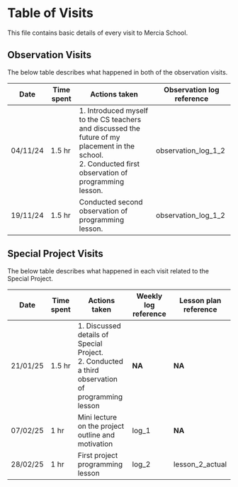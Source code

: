 # Table of Visits
This file contains basic details of every visit to Mercia School.
## Observation Visits
The below table describes what happened in both of the observation visits.

| Date     | Time spent | Actions taken                                                                                                                                            | Observation log reference |
| -------- | ---------- | -------------------------------------------------------------------------------------------------------------------------------------------------------- | ------------------------- |
| 04/11/24 | 1.5 hr     | 1. Introduced myself to the CS teachers and discussed the future of my placement in the school.<br>2. Conducted first observation of programming lesson. | observation_log_1_2       |
| 19/11/24 | 1.5 hr     | Conducted second observation of programming lesson.                                                                                                      | observation_log_1_2       |

## Special Project Visits
The below table describes what happened in each visit related to the Special Project.

| Date     | Time spent | Actions taken                                                                                      | Weekly log reference | Lesson plan reference |
| -------- | ---------- | -------------------------------------------------------------------------------------------------- | -------------------- | --------------------- |
| 21/01/25 | 1.5 hr     | 1. Discussed details of Special Project.<br>2. Conducted a third observation of programming lesson | **NA**               | **NA**                |
| 07/02/25 | 1 hr       | Mini lecture on the project outline and motivation                                                 | log_1                | **NA**                |
| 28/02/25 | 1 hr       | First project programming lesson                                                                   | log_2                | lesson_2_actual       |
